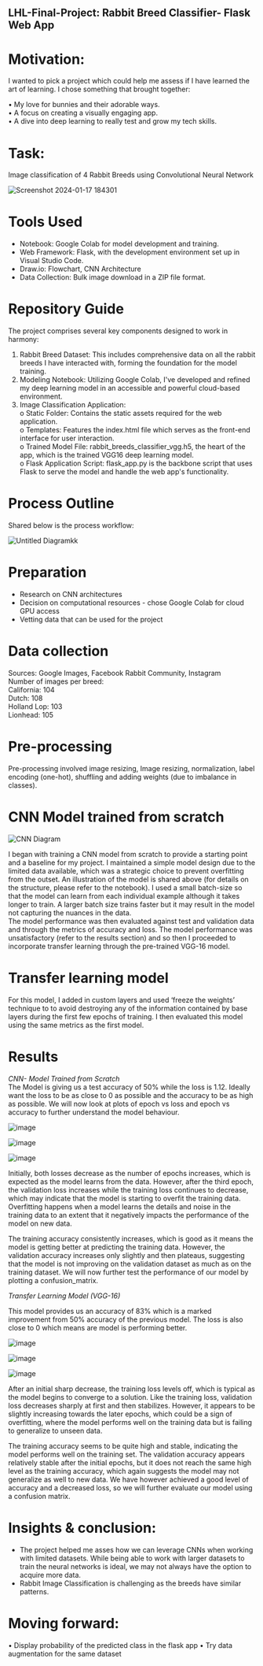 ## LHL-Final-Project: Rabbit Breed Classifier- Flask Web App

# Motivation:

I wanted to pick a project which could help me assess if I have learned the art of learning. I chose something that brought together:<br>

•	My love for bunnies and their adorable ways.<br>
•	A focus on creating a visually engaging app.<br>
•	A dive into deep learning to really test and grow my tech skills.<br>

# Task:<br>
Image classification of 4 Rabbit Breeds using Convolutional Neural Network

![Screenshot 2024-01-17 184301](https://github.com/Zarmeena667/LHL-Final-Project/assets/145514413/bff4a890-fcb0-49da-9c62-225c2b78617f)


# Tools Used<br>

-	Notebook: Google Colab for model development and training.<br>
- Web Framework: Flask, with the development environment set up in Visual Studio Code.<br>
- Draw.io: Flowchart, CNN Architecture
- Data Collection: Bulk image download in a ZIP file format.<br>

# Repository Guide
The project comprises several key components designed to work in harmony:
1.	Rabbit Breed Dataset: This includes comprehensive data on all the rabbit breeds I have interacted with, forming the foundation for the model training.
2.	Modeling Notebook: Utilizing Google Colab, I've developed and refined my deep learning model in an accessible and powerful cloud-based environment. 
3.	Image Classification Application:<br>
o	Static Folder: Contains the static assets required for the web application.<br>
o	Templates: Features the index.html file which serves as the front-end interface for user interaction.<br>
o	Trained Model File: rabbit_breeds_classifier_vgg.h5, the heart of the app, which is the trained VGG16 deep learning model.<br>
o	Flask Application Script: flask_app.py is the backbone script that uses Flask to serve the model and handle the web app's functionality.

# Process Outline

Shared below is the process workflow:

![Untitled Diagramkk](https://github.com/Zarmeena667/LHL-Final-Project/assets/145514413/3fc2a4d1-d516-4b87-a1ca-089259e27083)

 

# Preparation<br>
- Research on CNN architectures<br>
- Decision on computational resources - chose Google Colab for cloud GPU access<br>
- Vetting data that can be used for the project<br>

# Data collection<br>

Sources: Google Images, Facebook Rabbit Community, Instagram<br>
Number of images per breed: <br>
California: 104<br>
Dutch: 108<br>
Holland Lop: 103<br>
Lionhead: 105<br>

# Pre-processing<br>

Pre-processing involved image resizing, Image resizing, normalization, label encoding (one-hot), shuffling and adding weights (due to imbalance in classes).

# CNN Model trained from scratch<br>

![CNN Diagram](https://github.com/Zarmeena667/LHL-Final-Project/assets/145514413/4a66ca25-881e-4a14-8b01-9273b2568f1b)

I began with training a CNN model from scratch to provide a starting point and a baseline for my project. I maintained a simple model design due to the limited data available, which was a strategic choice to prevent overfitting from the outset. An illustration of the model is shared above (for details on the structure, please refer to the notebook). 
I used a small batch-size so that the model can learn from each individual example although it takes longer to train. A larger batch size trains faster but it may result in the model not capturing the nuances in the data.<br> 
The model performance was then evaluated against test and validation data and through the metrics of accuracy and loss. The model performance was unsatisfactory (refer to the results section) and so then I proceeded to incorporate transfer learning through the pre-trained VGG-16 model. 

# Transfer learning model<br>
For this model, I added in custom layers and used ‘freeze the weights’ technique to to avoid destroying any of the information contained by base layers during the first few epochs of training. I then evaluated this model using the same metrics as the first model.

# Results<br>

_CNN- Model Trained from Scratch_<br>
The Model is giving us a test accuracy of 50% while the loss is 1.12. Ideally want the loss to be as close to 0 as possible and the accuracy to be as high as possible. We will now look at plots of epoch vs loss and epoch vs accuracy to further understand the model behaviour. 

![image](https://github.com/Zarmeena667/LHL-Final-Project/assets/145514413/f37dea8d-9aba-41b8-8a15-f497f0710d6f)


![image](https://github.com/Zarmeena667/LHL-Final-Project/assets/145514413/a81fd9d5-4b4a-478f-8857-03b406087bf3)


![image](https://github.com/Zarmeena667/LHL-Final-Project/assets/145514413/e94e18a9-208a-4338-a8c6-a13807666f8e)





Initially, both losses decrease as the number of epochs increases, which is expected as the model learns from the data. However, after the third epoch, the validation loss increases while the training loss continues to decrease, which may indicate that the model is starting to overfit the training data. Overfitting happens when a model learns the details and noise in the training data to an extent that it negatively impacts the performance of the model on new data.

The training accuracy consistently increases, which is good as it means the model is getting better at predicting the training data. However, the validation accuracy increases only slightly and then plateaus, suggesting that the model is not improving on the validation dataset as much as on the training dataset. We will now further test the performance of our model by plotting a confusion_matrix. 

 
_Transfer Learning Model (VGG-16)_<br>

This model provides us an accuracy of 83% which is a marked improvement from 50% accuracy of the previous model. The loss is also close to 0 which means are model is performing better. 

![image](https://github.com/Zarmeena667/LHL-Final-Project/assets/145514413/9b916fa6-3506-4b02-a1ec-8d1f0e7fda38)


![image](https://github.com/Zarmeena667/LHL-Final-Project/assets/145514413/e48c621f-1a94-4f05-9bd2-a9bb77d628ce)

![image](https://github.com/Zarmeena667/LHL-Final-Project/assets/145514413/5d2cc94f-a092-4902-a432-d5ca6f9c8add)



After an initial sharp decrease, the training loss levels off, which is typical as the model begins to converge to a solution.  Like the training loss, validation loss decreases sharply at first and then stabilizes. However, it appears to be slightly increasing towards the later epochs, which could be a sign of overfitting, where the model performs well on the training data but is failing to generalize to unseen data.

The training accuracy seems to be quite high and stable, indicating the model performs well on the training set. The validation accuracy appears relatively stable after the initial epochs, but it does not reach the same high level as the training accuracy, which again suggests the model may not generalize as well to new data. We have however achieved a good level of accuracy and a decreased loss, so we will further evaluate our model using a confusion matrix.
 
# Insights & conclusion:

-	The project helped me asses how we can leverage CNNs when working with limited datasets. While being able to work with larger datasets to train the neural networks is ideal, we may not always have the option to acquire more data. 
-	Rabbit Image Classification is challenging as the breeds have similar patterns.

# Moving forward: 

•	Display probability of the predicted class in the flask app
•	Try data augmentation for the same dataset


